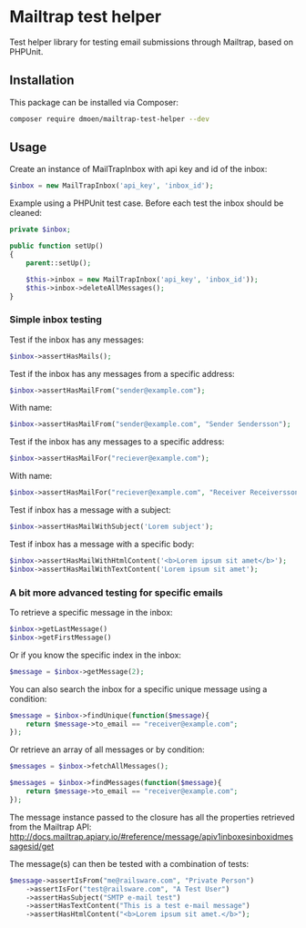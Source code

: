 # Mailtrap test helper

Test helper library for testing email submissions through Mailtrap, based on PHPUnit.

## Installation

This package can be installed via Composer:

``` bash
composer require dmoen/mailtrap-test-helper --dev
```

## Usage

Create an instance of MailTrapInbox with api key and id of the inbox:

```php
$inbox = new MailTrapInbox('api_key', 'inbox_id');  
```

Example using a PHPUnit test case. Before each test the inbox should be cleaned:

```php
private $inbox;

public function setUp()
{
    parent::setUp();

    $this->inbox = new MailTrapInbox('api_key', 'inbox_id'));
    $this->inbox->deleteAllMessages();
}
```

### Simple inbox testing

Test if the inbox has any messages:

```php
$inbox->assertHasMails();  
```

Test if the inbox has any messages from a specific address:

```php
$inbox->assertHasMailFrom("sender@example.com");
```

With name:

```php
$inbox->assertHasMailFrom("sender@example.com", "Sender Sendersson");
```

Test if the inbox has any messages to a specific address:

```php
$inbox->assertHasMailFor("reciever@example.com");
```

With name:

```php
$inbox->assertHasMailFor("reciever@example.com", "Receiver Receiversson");
```

Test if inbox has a message with a subject:

```php
$inbox->assertHasMailWithSubject('Lorem subject');
```

Test if inbox has a message with a specific body:

```php
$inbox->assertHasMailWithHtmlContent('<b>Lorem ipsum sit amet</b>');
$inbox->assertHasMailWithTextContent('Lorem ipsum sit amet');
```

### A bit more advanced testing for specific emails

To retrieve a specific message in the inbox:

```php
$inbox->getLastMessage()
$inbox->getFirstMessage()
```
Or if you know the specific index in the inbox:

```php
$message = $inbox->getMessage(2);
```

You can also search the inbox for a specific unique message using a condition:

```php
$message = $inbox->findUnique(function($message){
    return $message->to_email == "receiver@example.com";
});
```

Or retrieve an array of all messages or by condition: 

```php
$messages = $inbox->fetchAllMessages();
```

```php
$messages = $inbox->findMessages(function($message){
    return $message->to_email == "receiver@example.com";
});
```

The message instance passed to the closure has all the properties 
retrieved from the Mailtrap API: http://docs.mailtrap.apiary.io/#reference/message/apiv1inboxesinboxidmessagesid/get

The message(s) can then be tested with a combination of tests:

```php
$message->assertIsFrom("me@railsware.com", "Private Person")
    ->assertIsFor("test@railsware.com", "A Test User")
    ->assertHasSubject("SMTP e-mail test")
    ->assertHasTextContent("This is a test e-mail message")
    ->assertHasHtmlContent("<b>Lorem ipsum sit amet.</b>");
```
